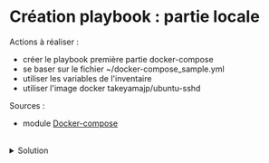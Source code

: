# Création playbook : partie locale

Actions à réaliser :
- créer le playbook première partie docker-compose
- se baser sur le fichier ~/docker-compose_sample.yml
- utiliser les variables de l'inventaire
- utiliser l'image docker takeyamajp/ubuntu-sshd

Sources :
- module [Docker-compose](https://docs.ansible.com/ansible/latest/collections/community/docker/docker_compose_module.html)

<br>

<details>

<summary>Solution</summary>

## Gestion inventaire
Créer le dossier playbook avec son fichier
```plain
mkdir -p playbook
```{{exec}}
```plain
touch playbook/main.yml
```{{exec}}

Utiliser l'éditeur pour générer le fichier playbook/main.yml
```plain
---

# Ce playbook crée un lab pour ansible ad-hoc via ansible
- name: Mise en place reseau local et des images docker
  hosts: local
  tasks:
  - name: création lab
    community.docker.docker_compose_v2:
      project_name: fablab
      definition:
        version: '3'
        networks:
          sshnet:
            driver: bridge
            ipam:
              config:
                - subnet: "{{ ip_net }}"
        services:
          node01:
            environment:
              ROOT_PASSWORD: "{{ root_password }}"
            image: "{{ docker_image }}"
            networks:
              sshnet:
                ipv4_address: "{{ hostvars['node01']['ansible_host'] }}"
            restart: always
          node02:
            environment:
              ROOT_PASSWORD: "{{ root_password }}"
            image: "{{ docker_image }}"
            networks:
              sshnet:
                ipv4_address: "{{ hostvars['node02']['ansible_host'] }}"
            restart: always
          node03:
            environment:
              ROOT_PASSWORD: "{{ root_password }}"
            image: "{{ docker_image }}"
            networks:
              sshnet:
                ipv4_address: "{{ hostvars['node03']['ansible_host'] }}"
            restart: always

```

</details>
